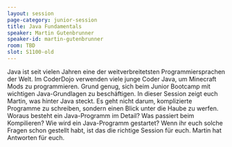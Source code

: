 ```yaml
---
layout: session
page-category: junior-session
title: Java Fundamentals
speaker: Martin Gutenbrunner
speaker-id: martin-gutenbrunner
room: TBD
slot: S1100-old
---
```


Java ist seit vielen Jahren eine der weitverbreitetsten Programmiersprachen der Welt. Im CoderDojo verwenden viele junge Coder Java, um Minecraft Mods zu programmieren. Grund genug, sich beim Junior Bootcamp mit wichtigen Java-Grundlagen zu beschäftigen. In dieser Session zeigt euch Martin, was hinter Java steckt. Es geht nicht darum, komplizierte Programme zu schreiben, sondern einen Blick unter die Haube zu werfen. Woraus besteht ein Java-Programm im Detail? Was passiert beim Kompilieren? Wie wird ein Java-Programm gestartet? Wenn ihr euch solche Fragen schon gestellt habt, ist das die richtige Session für euch. Martin hat Antworten für euch.